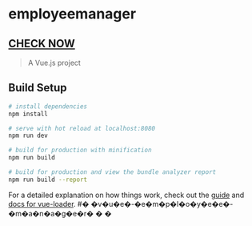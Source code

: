 # employeemanager

<h2> <a href="https://employees-manager.netlify.app/#/"> CHECK NOW</a> </h2>

> A Vue.js project

## Build Setup

``` bash
# install dependencies
npm install

# serve with hot reload at localhost:8080
npm run dev

# build for production with minification
npm run build

# build for production and view the bundle analyzer report
npm run build --report
```

For a detailed explanation on how things work, check out the [guide](http://vuejs-templates.github.io/webpack/) and [docs for vue-loader](http://vuejs.github.io/vue-loader).
#� �v�u�e�-�e�m�p�l�o�y�e�e�-�m�a�n�a�g�e�r�
�
�
